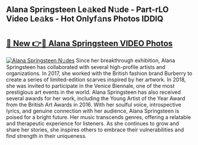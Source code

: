 ## Alana Springsteen Le𝚊ked N𝚞de - Part-rLO Video Le𝚊ks - Hot Onlyf𝚊ns Photos IDDlQ

# <h2><a href="http://ac3468.deff.icu/?id=Alana+Springsteen">🔗 New 👉🔴 Alana Springsteen VIDEO Photos</a></h2>

[![Alana Springsteen N𝚞des](https://i.imgur.com/rIISA9y.gif)](http://ac3468.deff.icu/?id=Alana+Springsteen)
Since her breakthrough exhibition, Alana Springsteen has collaborated with several high-profile artists and organizations. In 2017, she worked with the British fashion brand Burberry to create a series of limited-edition scarves inspired by her artwork. In 2018, she was invited to participate in the Venice Biennale, one of the most prestigious art events in the world. Alana Springsteen has also received several awards for her work, including the Young Artist of the Year Award from the British Art Awards in 2016. With her soulful voice, introspective lyrics, and genuine connection with her audience, Alana Springsteen is poised for a bright future. Her music transcends genres, offering a relatable and therapeutic experience for listeners. As she continues to grow and share her stories, she inspires others to embrace their vulnerabilities and find strength in their uniqueness.
